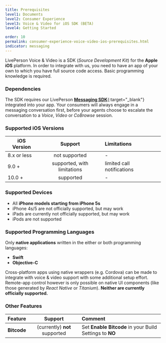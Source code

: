 ```yaml
---
title: Prerequisites
level1: Documents
level2: Consumer Experience
level3: Voice & Video for iOS SDK (BETA)
level4: Getting Started

order: 10
permalink: consumer-experience-voice-video-ios-prerequisites.html
indicator: messaging
---
```


LivePerson Voice & Video is a SDK (_Source Development Kit_) for the **Apple iOS** platform. In order to integrate with us, you need to have an app of your own to which you have full source code access. Basic programming knowledge is required.


### Dependencies
The SDK requires our LivePerson [**Messaging SDK**](https://developers.liveperson.com/consumer-experience-ios-sdk-overview.html){:target="_blank"} integrated into your app. Your consumers will always engage in a messaging conversation first, before your agents choose to escalate the conversation to a *Voice*, *Video* or *CoBrowse* session.

### Supported iOS Versions

| iOS Version | Support |  Limitations |
| ------------- |:-------------:|:-------------|
| 8.x or less | not supported  | - |
| 9.0 + | supported, with limitations | limited call notifications  |
| 10.0 + | supported | - |

### Supported Devices

  * All **iPhone models starting from iPhone 5s**
  * iPhone 4s/5 are not officially supported, but may work
  * iPads are currently not officially supported, but may work
  * iPods are not supported

### Supported Programming Languages
Only **native applications** written in the either or both programming languages:

  * **Swift**
  * **Objective-C**

Cross-platform apps using native wrappers (e.g. Cordova) can be made to integrate with voice & video support with some additional setup effort. Remote-app control however is only possible on native UI components (like those generated by _React Native_ or _Titanium_). **Neither are currently officially supported.**


### Other Features

| Feature | Support | Comment |
| ------------- |:-------------:|:-------------|
| **Bitcode** | (currently) **not** supported | Set **Enable Bitcode** in your Build Settings to **NO** |

